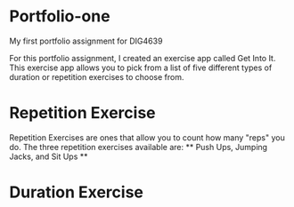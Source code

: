 # Portfolio-one
My first portfolio assignment for DIG4639

For this portfolio assignment, I created an exercise app called Get Into It. This exercise app allows you to pick from a list of five different types of duration or repetition exercises to choose from. 

# Repetition Exercise
Repetition Exercises are ones that allow you to count how many "reps" you do. The three repetition exercises available are: ** Push Ups, Jumping Jacks, and Sit Ups **
# Duration Exercise


